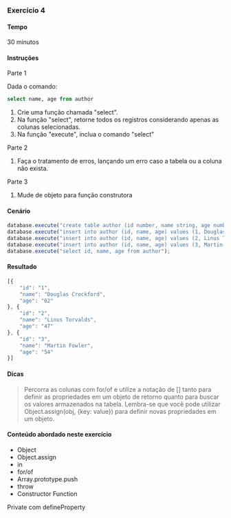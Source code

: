 ### Exercício 4

#### Tempo
30 minutos

#### Instruções

Parte 1

Dada o comando:

```sql
select name, age from author
```

1. Crie uma função chamada "select".
2. Na função "select", retorne todos os registros considerando apenas as colunas selecionadas.
3. Na função "execute", inclua o comando "select"

Parte 2

1. Faça o tratamento de erros, lançando um erro caso a tabela ou a coluna não exista.

Parte 3

1. Mude de objeto para função construtora

#### Cenário

```javascript
database.execute("create table author (id number, name string, age number, city string, state string, country string)");
database.execute("insert into author (id, name, age) values (1, Douglas Crockford, 62)");
database.execute("insert into author (id, name, age) values (2, Linus Torvalds, 47)");
database.execute("insert into author (id, name, age) values (3, Martin Fowler, 54)");
database.execute("select id, name, age from author");
```

#### Resultado

```javascript
[{
	"id": "1",
	"name": "Douglas Crockford",
	"age": "62"
}, {
	"id": "2",
	"name": "Linus Torvalds",
	"age": "47"
}, {
	"id": "3",
	"name": "Martin Fowler",
	"age": "54"
}]
```

#### Dicas

> Percorra as colunas com for/of e utilize a notação de [] tanto para definir as propriedades em um objeto de retorno quanto para buscar os valores armazenados na tabela. Lembra-se que você pode utilizar Object.assign(obj, {key: value}) para definir novas propriedades em um objeto.

#### Conteúdo abordado neste exercício

* Object
* Object.assign
* in
* for/of
* Array.prototype.push
* throw
* Constructor Function

Private com defineProperty